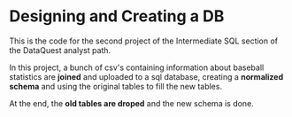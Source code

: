# Designing and Creating a DB

This is the code for the second project of the Intermediate SQL section of the DataQuest analyst path.

In this project, a bunch of csv's containing information about baseball statistics are **joined**  and uploaded to a sql database, creating a **normalized schema** and using the original tables to fill the new tables.

At the end, the **old tables are droped** and the new schema is done.

